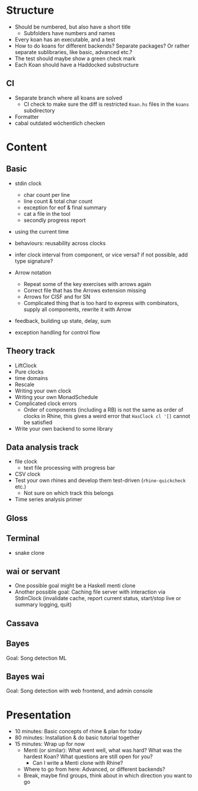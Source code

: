 # Structure

* Should be numbered, but also have a short title
    * Subfolders have numbers and names
* Every koan has an executable, and a test
* How to do koans for different backends? Separate packages? Or rather separate sublibraries, like basic, advanced etc.?
* The test should maybe show a green check mark
* Each Koan should have a Haddocked substructure

## CI

* Separate branch where all koans are solved
    * CI check to make sure the diff is restricted `Koan.hs` files in the `koans` subdirectory
* Formatter
* cabal outdated wöchentlich checken

# Content
## Basic

* stdin clock
    * char count per line
    * line count & total char count
    * exception for eof & final summary
    * cat a file in the tool
    * secondly progress report
* using the current time
* behaviours: reusability across clocks
* infer clock interval from component, or vice versa? if not possible, add type signature?

* Arrow notation
    * Repeat some of the key exercises with arrows again
    * Correct file that has the Arrows extension missing
    * Arrows for ClSF and for SN
    * Complicated thing that is too hard to express with combinators, supply all components, rewrite it with Arrow

* feedback, building up state, delay, sum
* exception handling for control flow

## Theory track

* LiftClock
* Pure clocks
* time domains
* Rescale
* Writing your own clock
* Writing your own MonadSchedule
* Complicated clock errors
    * Order of components (including a RB) is not the same as order of clocks in Rhine, this gives a weird error that `HasClock cl '[]` cannot be satisfied
* Write your own backend to some library

## Data analysis track

* file clock
    * text file processing with progress bar
* CSV clock
* Test your own rhines and develop them test-driven (`rhine-quickcheck` etc.)
    * Not sure on which track this belongs
* Time series analysis primer

## Gloss

## Terminal

* snake clone

## wai or servant

* One possible goal might be a Haskell menti clone
* Another possible goal: Caching file server with interaction via StdinClock (invalidate cache, report current status, start/stop live or summary logging, quit)

## Cassava

## Bayes

Goal: Song detection ML

## Bayes wai

Goal: Song detection with web frontend, and admin console

# Presentation

* 10 minutes: Basic concepts of rhine & plan for today
* 80 minutes: Installation & do basic tutorial together
* 15 minutes: Wrap up for now
  * Menti (or similar): What went well, what was hard? What was the hardest Koan? What questions are still open for you?
    * Can I write a Menti clone with Rhine?
  * Where to go from here: Advanced, or different backends?
  * Break, maybe find groups, think about in which direction you want to go
